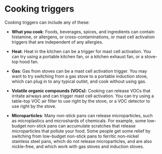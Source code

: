 # Cooking triggers

Cooking triggers can include any of these:

* **What you cook**: Foods, beverages, spices, and ingredients can contain histamine, or allergens, or cross-contaminations, or mast cell activation triggers that are independent of any allergies.

* **Heat**: Heat in the kitchen can be a trigger for mast cell activation. You can try using a portable kitchen fan, or a kitchen exhaust fan, or a stove-top hood fan.

* **Gas**: Gas from stoves can be a mast cell activation trigger. You may want to try switching from a gas stove to a portable induction stove, which can plug in to any typical outlet, and cook without using gas.
  
* **Volatile organic compounds (VOCs)**: Cooking can release VOCs that irritate airways and can trigger mast cell activation. You can try using a table-top VOC air filter to use right by the stove, or a VOC detector to use right by the stove.

* **Microparticles**: Many non-stick pans can release microparticles, such as microplastics and microshards of chemicals. For example, some low-budget non-stick pans can accumulate scratches that release microparticles that pollute your food. Some people get some relief by switching from low-budget non-stick pans to ferritic non-nickel stainless steel pans, which do not release microparticles, and are also nickle-free, and which work with gas stoves and induction stoves.

